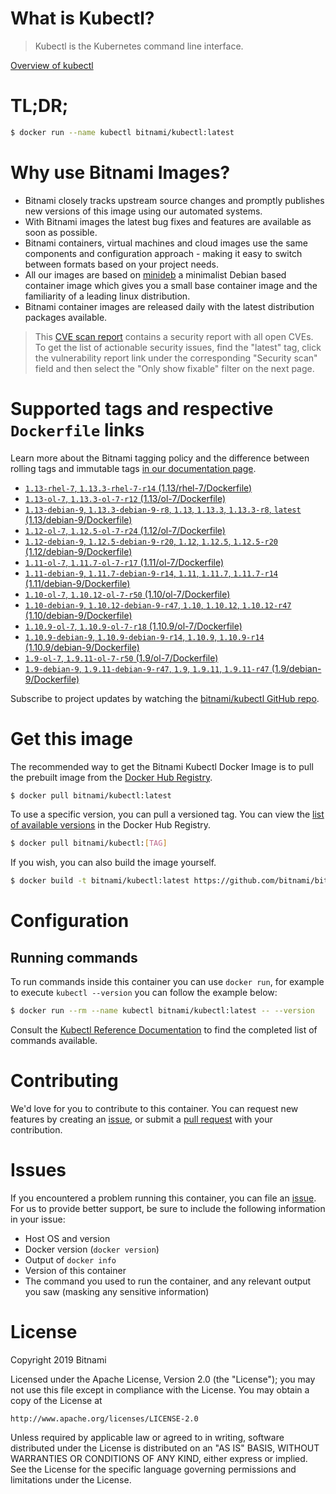 
# What is Kubectl?

> Kubectl is the Kubernetes command line interface.

[Overview of kubectl](https://kubernetes.io/docs/reference/kubectl/overview/)

# TL;DR;

```bash
$ docker run --name kubectl bitnami/kubectl:latest
```

# Why use Bitnami Images?

* Bitnami closely tracks upstream source changes and promptly publishes new versions of this image using our automated systems.
* With Bitnami images the latest bug fixes and features are available as soon as possible.
* Bitnami containers, virtual machines and cloud images use the same components and configuration approach - making it easy to switch between formats based on your project needs.
* All our images are based on [minideb](https://github.com/bitnami/minideb) a minimalist Debian based container image which gives you a small base container image and the familiarity of a leading linux distribution.
* Bitnami container images are released daily with the latest distribution packages available.


> This [CVE scan report](https://quay.io/repository/bitnami/kubectl?tab=tags) contains a security report with all open CVEs. To get the list of actionable security issues, find the "latest" tag, click the vulnerability report link under the corresponding "Security scan" field and then select the "Only show fixable" filter on the next page.

# Supported tags and respective `Dockerfile` links

Learn more about the Bitnami tagging policy and the difference between rolling tags and immutable tags [in our documentation page](https://docs.bitnami.com/containers/how-to/understand-rolling-tags-containers/).


* [`1.13-rhel-7`, `1.13.3-rhel-7-r14` (1.13/rhel-7/Dockerfile)](https://github.com/bitnami/bitnami-docker-kubectl/blob/1.13.3-rhel-7-r14/1.13/rhel-7/Dockerfile)
* [`1.13-ol-7`, `1.13.3-ol-7-r12` (1.13/ol-7/Dockerfile)](https://github.com/bitnami/bitnami-docker-kubectl/blob/1.13.3-ol-7-r12/1.13/ol-7/Dockerfile)
* [`1.13-debian-9`, `1.13.3-debian-9-r8`, `1.13`, `1.13.3`, `1.13.3-r8`, `latest` (1.13/debian-9/Dockerfile)](https://github.com/bitnami/bitnami-docker-kubectl/blob/1.13.3-debian-9-r8/1.13/debian-9/Dockerfile)
* [`1.12-ol-7`, `1.12.5-ol-7-r24` (1.12/ol-7/Dockerfile)](https://github.com/bitnami/bitnami-docker-kubectl/blob/1.12.5-ol-7-r24/1.12/ol-7/Dockerfile)
* [`1.12-debian-9`, `1.12.5-debian-9-r20`, `1.12`, `1.12.5`, `1.12.5-r20` (1.12/debian-9/Dockerfile)](https://github.com/bitnami/bitnami-docker-kubectl/blob/1.12.5-debian-9-r20/1.12/debian-9/Dockerfile)
* [`1.11-ol-7`, `1.11.7-ol-7-r17` (1.11/ol-7/Dockerfile)](https://github.com/bitnami/bitnami-docker-kubectl/blob/1.11.7-ol-7-r17/1.11/ol-7/Dockerfile)
* [`1.11-debian-9`, `1.11.7-debian-9-r14`, `1.11`, `1.11.7`, `1.11.7-r14` (1.11/debian-9/Dockerfile)](https://github.com/bitnami/bitnami-docker-kubectl/blob/1.11.7-debian-9-r14/1.11/debian-9/Dockerfile)
* [`1.10-ol-7`, `1.10.12-ol-7-r50` (1.10/ol-7/Dockerfile)](https://github.com/bitnami/bitnami-docker-kubectl/blob/1.10.12-ol-7-r50/1.10/ol-7/Dockerfile)
* [`1.10-debian-9`, `1.10.12-debian-9-r47`, `1.10`, `1.10.12`, `1.10.12-r47` (1.10/debian-9/Dockerfile)](https://github.com/bitnami/bitnami-docker-kubectl/blob/1.10.12-debian-9-r47/1.10/debian-9/Dockerfile)
* [`1.10.9-ol-7`, `1.10.9-ol-7-r18` (1.10.9/ol-7/Dockerfile)](https://github.com/bitnami/bitnami-docker-kubectl/blob/1.10.9-ol-7-r18/1.10.9/ol-7/Dockerfile)
* [`1.10.9-debian-9`, `1.10.9-debian-9-r14`, `1.10.9`, `1.10.9-r14` (1.10.9/debian-9/Dockerfile)](https://github.com/bitnami/bitnami-docker-kubectl/blob/1.10.9-debian-9-r14/1.10.9/debian-9/Dockerfile)
* [`1.9-ol-7`, `1.9.11-ol-7-r50` (1.9/ol-7/Dockerfile)](https://github.com/bitnami/bitnami-docker-kubectl/blob/1.9.11-ol-7-r50/1.9/ol-7/Dockerfile)
* [`1.9-debian-9`, `1.9.11-debian-9-r47`, `1.9`, `1.9.11`, `1.9.11-r47` (1.9/debian-9/Dockerfile)](https://github.com/bitnami/bitnami-docker-kubectl/blob/1.9.11-debian-9-r47/1.9/debian-9/Dockerfile)

Subscribe to project updates by watching the [bitnami/kubectl GitHub repo](https://github.com/bitnami/bitnami-docker-kubectl).

# Get this image

The recommended way to get the Bitnami Kubectl Docker Image is to pull the prebuilt image from the [Docker Hub Registry](https://hub.docker.com/r/bitnami/kubectl).

```bash
$ docker pull bitnami/kubectl:latest
```

To use a specific version, you can pull a versioned tag. You can view the [list of available versions](https://hub.docker.com/r/bitnami/kubectl/tags/) in the Docker Hub Registry.

```bash
$ docker pull bitnami/kubectl:[TAG]
```

If you wish, you can also build the image yourself.

```bash
$ docker build -t bitnami/kubectl:latest https://github.com/bitnami/bitnami-docker-kubectl.git
```

# Configuration

## Running commands

To run commands inside this container you can use `docker run`, for example to execute `kubectl --version` you can follow the example below:

```bash
$ docker run --rm --name kubectl bitnami/kubectl:latest -- --version
```

Consult the [Kubectl Reference Documentation](https://kubernetes.io/docs/reference/generated/kubectl/kubectl-commands) to find the completed list of commands available.

# Contributing

We'd love for you to contribute to this container. You can request new features by creating an [issue](https://github.com/bitnami/bitnami-docker-kubectl/issues), or submit a [pull request](https://github.com/bitnami/bitnami-docker-kubectl/pulls) with your contribution.

# Issues

If you encountered a problem running this container, you can file an [issue](https://github.com/bitnami/bitnami-docker-kubectl/issues). For us to provide better support, be sure to include the following information in your issue:

- Host OS and version
- Docker version (`docker version`)
- Output of `docker info`
- Version of this container
- The command you used to run the container, and any relevant output you saw (masking any sensitive information)

# License

Copyright 2019 Bitnami

Licensed under the Apache License, Version 2.0 (the "License");
you may not use this file except in compliance with the License.
You may obtain a copy of the License at

    http://www.apache.org/licenses/LICENSE-2.0

Unless required by applicable law or agreed to in writing, software
distributed under the License is distributed on an "AS IS" BASIS,
WITHOUT WARRANTIES OR CONDITIONS OF ANY KIND, either express or implied.
See the License for the specific language governing permissions and
limitations under the License.
